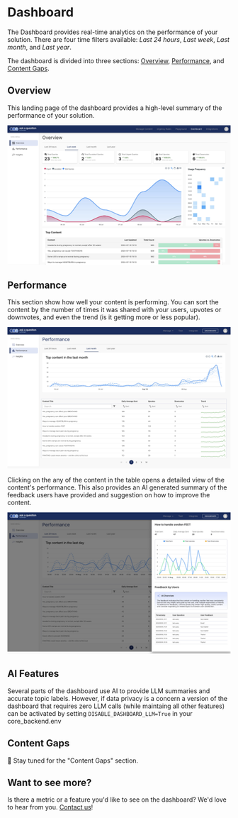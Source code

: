 # Dashboard

The Dashboard provides real-time analytics on the performance of your solution. There
are four time filters available: _Last 24 hours_, _Last week_, _Last month_, and _Last year_.

The dashboard is divided into three sections: [Overview](#overview), [Performance](#performance), and [Content Gaps](#insights).

## Overview

This landing page of the dashboard provides a high-level summary of the performance of your solution.

![Dashboard Screenshot](./dashboard.jpeg)


## Performance

This section show how well your content is performing. You can sort the content by
the number of times it was shared with your users, upvotes or downvotes, and even the
trend (is it getting more or less popular).

![Dashboard Screenshot](./dashboard-pg2.jpeg)

Clicking on the any of the content in the table opens a detailed view of the content's performance.
This also provides an AI generated summary of the feedback users have provided and
suggestion on how to improve the content.

![Dashboard Screenshot](./dashboard-pg2-drawer.jpeg)

## AI Features

Several parts of the dashboard use AI to provide LLM summaries and accurate topic labels. However,
if data privacy is a concern a version of the dashboard that requires zero LLM calls (while maintaing all
other features) can be activated by setting `DISABLE_DASHBOARD_LLM=True` in your core_backend.env

## Content Gaps

:construction: Stay tuned for the "Content Gaps" section.

## Want to see more?

Is there a metric or a feature you'd like to see on the dashboard? We'd love to
hear from you. [Contact us](../../../contact_us.md)!
